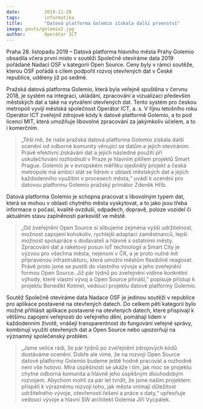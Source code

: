 ```yaml
---
date:         2019-11-28
tags:         informatika
title:        "Datová platforma Golemio získala další prvenství"
image: posts/golemio2.jpg
author:       Operátor ICT
---
```


Praha 28. listopadu 2019 – Datová platforma hlavního města Prahy Golemio obsadila včera první místo v soutěži Společně otevíráme data 2019 pořádané Nadací OSF v kategorii Open Source. Ceny byly v rámci soutěže, kterou OSF pořádá s cílem podpořit rozvoj otevřených dat v České republice,   uděleny již po sedmé.

Pražská datová platforma Golemio, která byla veřejně spuštěna v červnu 2018, je systém na integraci, ukládání, zpracování a vizualizaci především městských dat a také na vytváření otevřených dat. Tento systém pro českou metropoli vyvíjí městská společnost Operátor ICT, a. s. V říjnu letošního roku Operátor ICT zveřejnil zdrojové kódy k datové platformě Golemio, a to pod licencí MIT, která umožňuje libovolné zpracování za jakýmkoliv účelem, a to i komerčním. 

> „Těší mě, že naše pražská datová platforma Golemio získala další ocenění od odborné komunity věnující se datům a jejich otevíráním. Právě efektivní získávání dat a jejich následné použití při uskutečňování rozhodnutí v Praze je hlavním pilířem projektů Smart Prague. Golemio je v evropském měřítku ojedinělý projekt a česká metropole má ambici stát se lídrem v oblasti městských dat a jejich každodenního využitím v procesech města,“ uvádí k ocenění pro datovou platformu Golemio pražský primátor Zdeněk Hřib.

Datová platforma Golemio je schopna pracovat s libovolným typem dat, která se mohou v oblasti chytrého města vyskytovat, a to jako jsou třeba informace o počasí, kvalitě ovzduší, odpadech, dopravě, poloze vozidel či aktuálním stavu zaplněnosti parkovišť ve městě.

> „Od zveřejnění Open Source si slibujeme zejména vyšší udržitelnost, možnost zapojení kohokoliv, rychlejší adaptaci zaměstnanců, lepší možnost spolupráce s dodavateli a hlavně s ostatními městy. Zpracování dat a raketový posun IoT technologií a Smart City je výzvou pro všechna města, nejenom v ČR, a je proto nutné mít připravenou infrastrukturu, která umožní městům flexibilně reagovat. Právě proto jsme se pustili do vlastního vývoje a jeho zveřejnění formou Open Source. Již pár týdnů po zveřejnění vidíme konkrétní výhody, které vlastní vývoj a Open Source přináší,“ popisuje přístup 
k projektu Benedikt Kotmel, vedoucí projektu datové platformy Golemio. 

Soutěž Společně otevíráme data Nadace OSF je jedinou soutěží v republice pro aplikace postavené na otevřených datech. Do celkem pěti kategorií bylo možné přihlásit aplikace postavené na otevřených datech, které přispívají k většímu zapojení veřejnosti do veřejného dění, pomáhají lidem 
v každodenním životě, vnášejí transparentnost do fungování veřejné správy, kombinují využití otevřených dat a Open Source nebo upozorňují na významný společenský problém. 

> „Jsme velice rádi, že pár týdnů po zveřejnění zdrojových kódů dostáváme ocenění. Dobře ale víme, že na rozvoji Open Source datové platformy Golemio budeme ještě hodně pracovat a rozhodně není vše hotovo. Míra úspěšnosti se ukáže i tím, jak moc se projektu chytne odborná komunita a hlavně jeho úspěšným dlouhodobým rozvojem. Abychom mohli za pár let tvrdit, že jsme naším projektem přispěli k výraznému rozvoji toho, jak města vnímají důležitost udržitelného vývoje, otevřenosti řešení a práce s daty,“ upřesňuje vedoucí vývoje a hlavní SW architekt Golemia Jiří Vycpálek.
